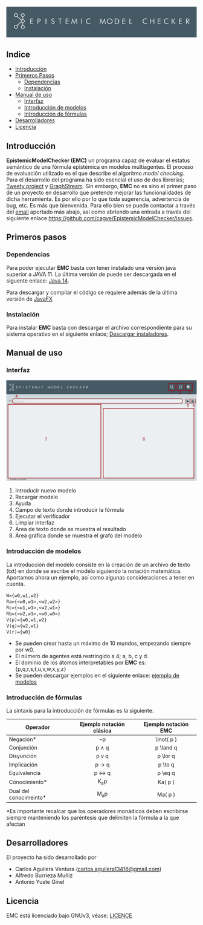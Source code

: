 <p align="center">
  <img src="readme/banner.png" alt="EMC">
</p>

## Indice

* [Introducción](#introduction)
* [Primeros Pasos](#primeros)
	* [Dependencias](#dependencias)
	 * [Instalación](#install)
 * [Manual de uso](#manual)
	 * [Interfaz](#interfaz)
	  * [Introducción de modelos](#modelo)
	  * [Introducción de fórmulas](#formula)
* [Desarrolladores](#community)
* [Licencia](#license)

## Introducción <a name="introduction"></a>
**EpistemicModelChecker (EMC)** un programa capaz de evaluar el
estatus semántico de una fórmula epistémica en modelos multiagentes. El proceso de evaluación utilizado es el que describe el algoritmo *model checking*. Para el desarrollo del 
programa ha sido esencial el uso de dos librerías; [Tweety project](https://tweetyproject.org/) y [GraphStream](http://graphstream-project.org/). Sin embargo, **EMC** no es sino el
primer paso de un proyecto en desarrollo que pretende mejorar las funcionalidades de dicha herramienta. Es por ello por lo que toda sugerencia, advertencia de bug, etc. Es más que 
bienvenida. Para ello bien se puede contactar a través del [email](#mail) aportado más abajo, así como abriendo una entrada a través del siguiente enlace https://github.com/cagve/EpistemicModelChecker/issues.


## Primeros pasos <a name="primeros"></a>
### Dependencias <a name="dependencias"></a>
Para poder ejecutar **EMC** basta con tener instalado una versión java superior a JAVA 11. La última versión de puede ser descargada en el siguente enlace: [Java 14](https://www.oracle.com/java/technologies/javase/jdk14-archive-downloads.html). 

Para descargar y compilar el código se requiere además de la última versión de [JavaFX](https://gluonhq.com/products/javafx/)

### Instalación<a name="install"></a>

Para instalar **EMC** basta con descargar el archivo correspondiente para su sistema operativo en el siguiente enlace; [Descargar instaladores](https://github.com/cagve/EpistemicModelChecker/releases/tag/v1).


## Manual de uso <a name="manual"></a>
### Interfaz <a name="interfaz"></a>
<p align="center">
  <img src="readme/interfaz.png" alt="EMC">
</p>

 1. Introducir nuevo modelo
 2. Recargar modelo
 3. Ayuda
 4. Campo de texto donde introducir la fórmula
 5. Ejecutar el verificador
 6. Limpiar interfaz
 7. Área de texto donde se muestra el resultado
 8. Área gráfica donde se muestra el grafo del modelo

### Introducción de modelos <a name="modelo"></a>
La introducción del modelo consiste en la creación de un archivo de texto (txt) en donde se escribe el modelo siguiendo la notación matemática. Aportamos ahora un ejemplo, así como algunas consideraciones a tener en cuenta. 
```
W={w0,w1,w2}
Ra={<w0,w1>,<w2,w2>}
Rc={<w1,w1>,<w2,w1>}
Rb={<w2,w1>,<w0,w0>}
V(p)={w0,w1,w2}
V(q)={w2,w1}
V(r)={w0}
```
* Se pueden crear hasta un máximo de 10 mundos, empezando siempre por w0.
* El número de agentes está restringido a 4; a, b, c y d.
* El dominio de los átomos interpretables por **EMC** es: {p,q,r,s,t,u,v,w,x,y,z}
* Se pueden descargar ejemplos en el siguiente enlace: [ejemplo de modelos](https://github.com/cagve/EpistemicModelChecker/releases/tag/v1) 

### Introducción de fórmulas <a name="formula"></a>
La sintaxis para la introducción de fórmulas es la siguiente. 

| Operador     | Ejemplo notación  clásica  | Ejemplo notación EMC 
 ------------- |:-------------:| :-------------:|
 |Negación* | ¬p | \lnot( p )    
| Conjunción   |  p ∧ q | p \land q |
| Disyunción     | p v q       |   p \lor q |
| Implicación | p → q     |  p \to q |
| Equivalencia | p ↔ q | p \eq q |
| Conocimiento* | K<sub>a</sub>p | Ka( p )|
| Dual del conocimeinto*|  M<sub>a</sub>p | Ma( p ) |

*Es importante recalcar que los operadores monádicos deben escribirse siempre manteniendo los paréntesis que delimiten la fórmula a la que afectan

## Desarrolladores <a name="community"></a>
El proyecto ha sido desarrollado por 
* Carlos Aguilera Ventura (carlos.aguilera13416@gmail.com)<a name="mail"></a>
* Alfredo Burrieza Muñiz
* Antonio Yuste Ginel
## Licencia <a name="licence"></a>
EMC está licenciado bajo GNUv3, véase: [LICENCE](https://github.com/CaAgVe/EpistemicModelChecker/blob/Release_1.01/licence) 
